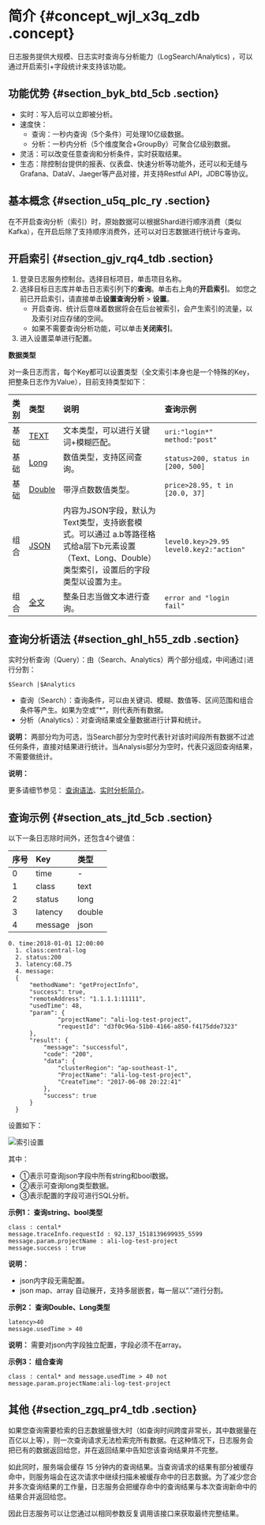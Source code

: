 # 简介 {#concept_wjl_x3q_zdb .concept}

日志服务提供大规模、日志实时查询与分析能力（LogSearch/Analytics\) ，可以通过开启索引+字段统计来支持该功能。

## 功能优势 {#section_byk_btd_5cb .section}

-   实时：写入后可以立即被分析。
-   速度快：
    -   查询：一秒内查询（5个条件）可处理10亿级数据。
    -   分析：一秒内分析（5个维度聚合+GroupBy）可聚合亿级别数据。
-   灵活：可以改变任意查询和分析条件，实时获取结果。
-   生态：除控制台提供的报表、仪表盘、快速分析等功能外，还可以和无缝与Grafana、DataV、Jaeger等产品对接，并支持Restful API，JDBC等协议。

## 基本概念 {#section_u5q_plc_ry .section}

在不开启查询分析（索引）时，原始数据可以根据Shard进行顺序消费（类似Kafka），在开启后除了支持顺序消费外，还可以对日志数据进行统计与查询。

## 开启索引 {#section_gjv_rq4_tdb .section}

1.  登录日志服务控制台。选择目标项目，单击项目名称。
2.  选择目标日志库并单击日志索引列下的**查询**。单击右上角的**开启索引**。 如您之前已开启索引，请直接单击**设置查询分析** \> **设置**。
    -   开启查询、统计后意味着数据将会在后台被索引，会产生索引的流量，以及索引对应存储的空间。
    -   如果不需要查询分析功能，可以单击**关闭索引**。
3.  进入设置菜单进行配置。

**数据类型**

对一条日志而言，每个Key都可以设置类型（全文索引本身也是一个特殊的Key，把整条日志作为Value），目前支持类型如下：

|类别|类型|说明|查询示例|
|:-|:-|:-|:---|
|基础|[TEXT](ZH-CN_TP_13096_.md)|文本类型，可以进行关键词+模糊匹配。| `uri:"login*" method:"post"` |
|基础|[Long](intl.zh-CN/用户指南/索引与查询/数值类型.md)|数值类型，支持区间查询。| `status>200, status in [200, 500]` |
|基础|[Double](intl.zh-CN/用户指南/索引与查询/数值类型.md)|带浮点数数值类型。| `price>28.95, t in [20.0, 37]` |
|组合|[JSON](intl.zh-CN/用户指南/索引与查询/Json类型.md)|内容为JSON字段，默认为Text类型，支持嵌套模式。可以通过 a.b等路径格式给a层下b元素设置（Text、Long、Double）类型索引，设置后的字段类型以设置为主。| `level0.key>29.95 level0.key2:"action"` |
|组合|[全文](ZH-CN_TP_13096_.md)|整条日志当做文本进行查询。| `error and "login fail"` |

## 查询分析语法 {#section_ghl_h55_zdb .section}

实时分析查询（Query）：由（Search、Analytics）两个部分组成，中间通过`|`进行分割：

`$Search |$Analytics`

-   查询（Search）：查询条件，可以由关键词、模糊、数值等、区间范围和组合条件等产生。如果为空或”\*”，则代表所有数据。
-   分析（Analytics）：对查询结果或全量数据进行计算和统计。

**说明：** 两部分均为可选，当Search部分为空时代表针对该时间段所有数据不过滤任何条件，直接对结果进行统计。当Analysis部分为空时，代表只返回查询结果，不需要做统计。

**说明：** 

更多请细节参见： [查询语法](intl.zh-CN/用户指南/索引与查询/查询语法.md)、[实时分析简介](intl.zh-CN/用户指南/实时分析/实时分析简介.md)。

## 查询示例 {#section_ats_jtd_5cb .section}

以下一条日志除时间外，还包含4个键值：

|序号|Key|类型|
|:-|:--|:-|
|0|time|-|
|1|class|text|
|2|status|long|
|3|latency|double|
|4|message|json|

```
0. time:2018-01-01 12:00:00
  1. class:central-log
  2. status:200
  3. latency:68.75
  4. message:
  {  
      "methodName": "getProjectInfo",
      "success": true,
      "remoteAddress": "1.1.1.1:11111",
      "usedTime": 48,
      "param": {
              "projectName": "ali-log-test-project",
              "requestId": "d3f0c96a-51b0-4166-a850-f4175dde7323"
      },
      "result": {
          "message": "successful",
          "code": "200",
          "data": {
              "clusterRegion": "ap-southeast-1",
              "ProjectName": "ali-log-test-project",
              "CreateTime": "2017-06-08 20:22:41"
          },
          "success": true
      }
  }
```

设置如下：

![](http://static-aliyun-doc.oss-cn-hangzhou.aliyuncs.com/assets/img/13095/5522_zh-CN.png "索引设置")

其中：

-   ①表示可查询json字段中所有string和bool数据。
-   ②表示可查询long类型数据。
-   ③表示配置的字段可进行SQL分析。

**示例1： 查询string、bool类型**

```
class : cental*
message.traceInfo.requestId : 92.137_1518139699935_5599
message.param.projectName : ali-log-test-project
message.success : true
```

**说明：** 

-   json内字段无需配置。
-   json map、array 自动展开，支持多层嵌套，每一层以”.”进行分割。

**示例2： 查询Double、Long类型**

```
latency>40
message.usedTime > 40
```

**说明：** 需要对json内字段独立配置，字段必须不在array。

**示例3： 组合查询**

```
class : cental* and message.usedTime > 40 not message.param.projectName:ali-log-test-project
```

## 其他 {#section_zgq_pr4_tdb .section}

如果您查询需要检索的日志数据量很大时（如查询时间跨度非常长，其中数据量在百亿以上等），则一次查询请求无法检索完所有数据。在这种情况下，日志服务会把已有的数据返回给您，并在返回结果中告知您该查询结果并不完整。

如此同时，服务端会缓存 15 分钟内的查询结果。当查询请求的结果有部分被缓存命中，则服务端会在这次请求中继续扫描未被缓存命中的日志数据。为了减少您合并多次查询结果的工作量，日志服务会把缓存命中的查询结果与本次查询新命中的结果合并返回给您。

因此日志服务可以让您通过以相同参数反复调用该接口来获取最终完整结果。

